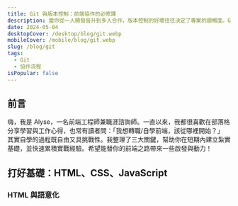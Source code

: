 ```yaml
---
title: Git 與版本控制：前端協作的必修課
description: 當你從一人開發晉升到多人合作，版本控制的好壞往往決定了專案的順暢度。Git 不僅能記錄程式碼變動，更能確保每位成員都在正確的分支上完成任務。透過這篇文章，你將了解常見的 Git 流程，並學會在前端專案中輕鬆管理與協作。
date: 2024-05-04
desktopCover: /desktop/blog/git.webp
mobileCover: /mobile/blog/git.webp
slug: /blog/git
tags:
  - Git
  - 協作流程
isPopular: false
---
```


## 前言

嗨，我是 Alyse，一名前端工程師兼職涯諮詢師。一直以來，我都很喜歡在部落格分享學習與工作心得，也常有讀者問：「我想轉職/自學前端，該從哪裡開始？」
其實自學的過程既自由又具挑戰性。我整理了三大關鍵，幫助你在短期內建立紮實基礎，並快速累積實戰經驗。希望能替你的前端之路帶來一些啟發與動力！

## 打好基礎：HTML、CSS、JavaScript

### HTML 與語意化
